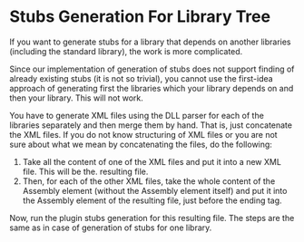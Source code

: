 # Stubs Generation For Library Tree

If you want to generate stubs for a library that depends on another libraries (including the
standard library), the work is more complicated.

Since our implementation of generation of stubs does not support finding of already existing stubs
(it is not so trivial), you cannot use the first-idea approach of generating first the libraries
which your library depends on and then your library. This will not work.

You have to generate XML files using the DLL parser for each of the libraries separately and then
merge them by hand. That is, just concatenate the XML files. If you do not know structuring of XML
files or you are not sure about what we mean by concatenating the files, do the following:
1. Take all the content of one of the XML files and put it into a new XML file. This will be the.
resulting file.
2. Then, for each of the other XML files, take the whole content of the Assembly element
(without the Assembly element itself) and put it into the Assembly element  of the resulting file,
just before the ending tag.

Now, run the plugin stubs generation for this resulting file. The steps are the same as in case of
generation of stubs for one library.
